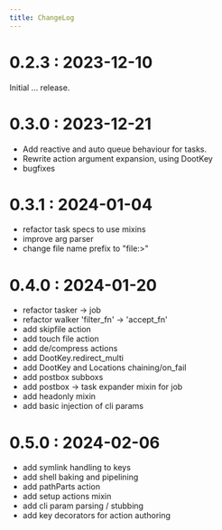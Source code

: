 ```yaml
---
title: ChangeLog
---
```



# 0.2.3 : 2023-12-10
Initial ... release.

# 0.3.0 : 2023-12-21
- Add reactive and auto queue behaviour for tasks.
- Rewrite action argument expansion, using DootKey
- bugfixes
# 0.3.1 : 2024-01-04
- refactor task specs to use mixins
- improve arg parser
- change file name prefix to "file:>"
# 0.4.0 : 2024-01-20
- refactor tasker -> job
- refactor walker 'filter_fn' -> 'accept_fn'
- add skipfile action
- add touch file action
- add de/compress actions
- add DootKey.redirect_multi
- add DootKey and Locations chaining/on_fail
- add postbox subboxs
- add postbox -> task expander mixin for job
- add headonly mixin
- add basic injection of cli params
# 0.5.0 : 2024-02-06
- add symlink handling to keys
- add shell baking and pipelining
- add pathParts action
- add setup actions mixin
- add cli param parsing / stubbing
- add key decorators for action authoring
